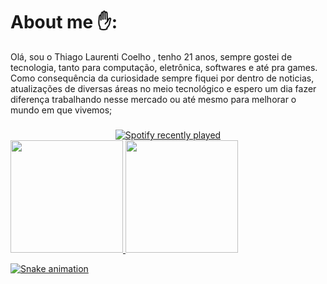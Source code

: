 # About me ✋:  
Olá, sou o Thiago Laurenti Coelho , tenho 21 anos, sempre gostei de tecnologia, tanto para computação, eletrônica, softwares e até pra games. Como consequência da curiosidade sempre fiquei por dentro de noticias, atualizações de diversas áreas no meio tecnológico e espero um dia fazer diferença trabalhando nesse mercado ou até mesmo para melhorar o mundo em que vivemos;




###
<div align="center">
  <a href="https://open.spotify.com/user/0fklcu4lmn78vy0eugjr7tmbi">
    <img src="https://spotify-recently-played-readme.vercel.app/api?user=0fklcu4lmn78vy0eugjr7tmbi&count=5&unique=false" alt="Spotify recently played"  />
  </a>
</div>




<div>
<a href="https://github.com/Eh0Thigas">
<img height="180em" src="https://github-readme-stats.vercel.app/api/top-langs/?username=Eh0Thigas&layout=compact&langs_count=7&theme=tokyonight"/>
<img height="180em" src="https://github-readme-stats.vercel.app/api?username=Eh0Thigas&show_icons=true&theme=tokyonight&include_all_commits=true&count_private=true"/>
</div>

![Snake animation](https://github.com/Eh0Thigas/Eh0Thigas/blob/output/github-contribution-grid-snake.svg)
